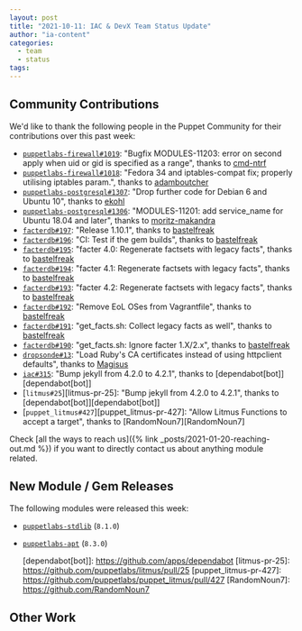 ```yaml
---
layout: post
title: "2021-10-11: IAC & DevX Team Status Update"
author: "ia-content"
categories:
  - team
  - status
tags:
---
```


## Community Contributions

We'd like to thank the following people in the Puppet Community for their contributions over this past week:

- [`puppetlabs-firewall#1019`][puppetlabs-firewall-pr-1019]: "Bugfix MODULES-11203: error on second apply when uid or gid is specified as a range", thanks to [cmd-ntrf][cmd-ntrf]
- [`puppetlabs-firewall#1018`][puppetlabs-firewall-pr-1018]: "Fedora 34 and iptables-compat fix; properly utilising iptables param.", thanks to [adamboutcher][adamboutcher]
- [`puppetlabs-postgresql#1307`][puppetlabs-postgresql-pr-1307]: "Drop further code for Debian 6 and Ubuntu 10", thanks to [ekohl][ekohl]
- [`puppetlabs-postgresql#1306`][puppetlabs-postgresql-pr-1306]: "MODULES-11201: add service_name for Ubuntu 18.04 and later", thanks to [moritz-makandra][moritz-makandra]
- [`facterdb#197`][facterdb-pr-197]: "Release 1.10.1", thanks to [bastelfreak][bastelfreak]
- [`facterdb#196`][facterdb-pr-196]: "CI: Test if the gem builds", thanks to [bastelfreak][bastelfreak]
- [`facterdb#195`][facterdb-pr-195]: "facter 4.0: Regenerate factsets with legacy facts", thanks to [bastelfreak][bastelfreak]
- [`facterdb#194`][facterdb-pr-194]: "facter 4.1: Regenerate factsets with legacy facts", thanks to [bastelfreak][bastelfreak]
- [`facterdb#193`][facterdb-pr-193]: "facter 4.2: Regenerate factsets with legacy facts", thanks to [bastelfreak][bastelfreak]
- [`facterdb#192`][facterdb-pr-192]: "Remove EoL OSes from Vagrantfile", thanks to [bastelfreak][bastelfreak]
- [`facterdb#191`][facterdb-pr-191]: "get_facts.sh: Collect legacy facts as well", thanks to [bastelfreak][bastelfreak]
- [`facterdb#190`][facterdb-pr-190]: "get_facts.sh: Ignore facter 1.X/2.x", thanks to [bastelfreak][bastelfreak]
- [`dropsonde#13`][dropsonde-pr-13]: "Load Ruby's CA certificates instead of using httpclient defaults", thanks to [Magisus][Magisus]
- [`iac#315`][iac-pr-315]: "Bump jekyll from 4.2.0 to 4.2.1", thanks to [dependabot[bot]][dependabot[bot]]
- [`litmus#25`][litmus-pr-25]: "Bump jekyll from 4.2.0 to 4.2.1", thanks to [dependabot[bot]][dependabot[bot]]
- [`puppet_litmus#427`][puppet_litmus-pr-427]: "Allow Litmus Functions to accept a target", thanks to [RandomNoun7][RandomNoun7]

Check [all the ways to reach us]({% link _posts/2021-01-20-reaching-out.md %}) if you want to directly contact us about anything module related.

## New Module / Gem Releases

The following modules were released this week:

- [`puppetlabs-stdlib`][puppetlabs-stdlib] (`8.1.0`)
- [`puppetlabs-apt`][puppetlabs-apt] (`8.3.0`)

  [puppetlabs-stdlib]: https://github.com/puppetlabs/puppetlabs-stdlib
  [puppetlabs-apt]: https://github.com/puppetlabs/puppetlabs-apt
  [puppetlabs-firewall-pr-1019]: https://github.com/puppetlabs/puppetlabs-firewall/pull/1019
  [cmd-ntrf]: https://github.com/cmd-ntrf
  [puppetlabs-firewall-pr-1018]: https://github.com/puppetlabs/puppetlabs-firewall/pull/1018
  [adamboutcher]: https://github.com/adamboutcher
  [puppetlabs-postgresql-pr-1307]: https://github.com/puppetlabs/puppetlabs-postgresql/pull/1307
  [ekohl]: https://github.com/ekohl
  [puppetlabs-postgresql-pr-1306]: https://github.com/puppetlabs/puppetlabs-postgresql/pull/1306
  [moritz-makandra]: https://github.com/moritz-makandra
  [facterdb-pr-197]: https://github.com/voxpupuli/facterdb/pull/197
  [bastelfreak]: https://github.com/bastelfreak
  [facterdb-pr-196]: https://github.com/voxpupuli/facterdb/pull/196
  [facterdb-pr-195]: https://github.com/voxpupuli/facterdb/pull/195
  [facterdb-pr-194]: https://github.com/voxpupuli/facterdb/pull/194
  [facterdb-pr-193]: https://github.com/voxpupuli/facterdb/pull/193
  [facterdb-pr-192]: https://github.com/voxpupuli/facterdb/pull/192
  [facterdb-pr-191]: https://github.com/voxpupuli/facterdb/pull/191
  [facterdb-pr-190]: https://github.com/voxpupuli/facterdb/pull/190
  [dropsonde-pr-13]: https://github.com/puppetlabs/dropsonde/pull/13
  [Magisus]: https://github.com/Magisus
  [iac-pr-315]: https://github.com/puppetlabs/iac/pull/315
  [dependabot[bot]]: https://github.com/apps/dependabot
  [litmus-pr-25]: https://github.com/puppetlabs/litmus/pull/25
  [puppet_litmus-pr-427]: https://github.com/puppetlabs/puppet_litmus/pull/427
  [RandomNoun7]: https://github.com/RandomNoun7

## Other Work

<!-- check https://tickets.puppetlabs.com/secure/RapidBoard.jspa?rapidView=1176&quickFilter=8745 for other tickets closed out this week that should be mentioned here -->

  [Adrian]:             https://github.com/adrianiurca
  [Ben]:                https://github.com/binford2k
  [Ciaran]:             https://github.com/sanfrancrisko
  [Daiana]:             https://github.com/daianamezdrea
  [Danny]:              https://github.com/carabasdaniel
  [DavidArmstrong]:     https://github.com/da-ar
  [DavidSwan]:          https://github.com/david22swan
  [Lore]:               https://github.com/lionce
  [Michael]:            https://github.com/michaeltlombardi
  [Paula]:              https://github.com/pmcmaw
  [Peter]:              https://github.com/petergmurphy
  [Sheena]:             https://github.com/sheenaajay
  [Supported Modules]:  https://puppetlabs.github.io/iac/modules/
  [Tools]:              https://puppetlabs.github.io/iac/tools/
